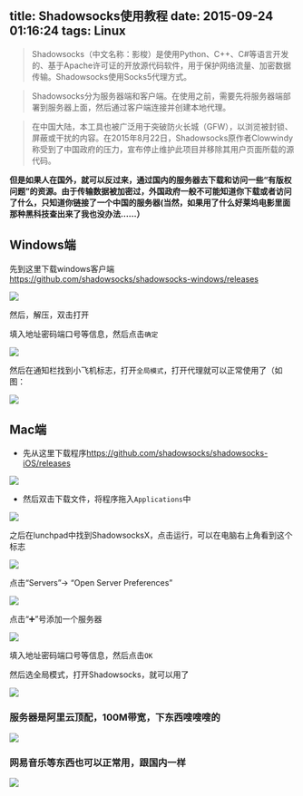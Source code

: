 title: Shadowsocks使用教程
date: 2015-09-24 01:16:24
tags: Linux
---


> Shadowsocks（中文名称：影梭）是使用Python、C++、C#等语言开发的、基于Apache许可证的开放源代码软件，用于保护网络流量、加密数据传输。Shadowsocks使用Socks5代理方式。

> Shadowsocks分为服务器端和客户端。在使用之前，需要先将服务器端部署到服务器上面，然后通过客户端连接并创建本地代理。

> 在中国大陆，本工具也被广泛用于突破防火长城（GFW），以浏览被封锁、屏蔽或干扰的内容。在2015年8月22日，Shadowsocks原作者Clowwindy称受到了中国政府的压力，宣布停止维护此项目并移除其用户页面所载的源代码。


**但是如果人在国外，就可以反过来，通过国内的服务器去下载和访问一些“有版权问题”的资源。由于传输数据被加密过，外国政府一般不可能知道你下载或者访问了什么，只知道你链接了一个中国的服务器(当然，如果用了什么好莱坞电影里面那种黑科技查出来了我也没办法……）**


## Windows端

先到这里下载windows客户端<https://github.com/shadowsocks/shadowsocks-windows/releases>

![](http://i1.piimg.com/567571/3cebd7e6a08c6b16.png)

然后，解压，双击打开



填入地址密码端口号等信息，然后点击`确定`

![](http://i1.piimg.com/567571/be5646c90c5f1b35.png)

然后在通知栏找到小飞机标志，打开`全局模式`，打开代理就可以正常使用了（如图：

![](http://p1.bqimg.com/567571/c25a92c442852751.png)


## Mac端

* 先从这里下载程序<https://github.com/shadowsocks/shadowsocks-iOS/releases>

![](http://i1.piimg.com/567571/b078ee3235b03e4a.png)

* 然后双击下载文件，将程序拖入`Applications`中

![](http://i1.piimg.com/567571/03d584a3b478e03e.png)


之后在lunchpad中找到ShadowsocksX，点击运行，可以在电脑右上角看到这个标志

![](http://i1.piimg.com/567571/126a757dee254e9b.png)

点击“Servers”-> “Open Server Preferences”

![](http://i1.piimg.com/567571/62cd073e960c7dc1.png)


点击“➕”号添加一个服务器

![](http://i1.piimg.com/567571/dd9d627b7b57b853.png)

填入地址密码端口号等信息，然后点击`OK`

然后选全局模式，打开Shadowsocks，就可以用了

![](http://i1.piimg.com/567571/252aec0c8adeaac8.png)


### 服务器是阿里云顶配，100M带宽，下东西嗖嗖嗖的

![](http://i1.piimg.com/567571/5109201685d772a7.png)

### 网易音乐等东西也可以正常用，跟国内一样

![](http://i1.piimg.com/567571/ee3445ba962101a6.png)


